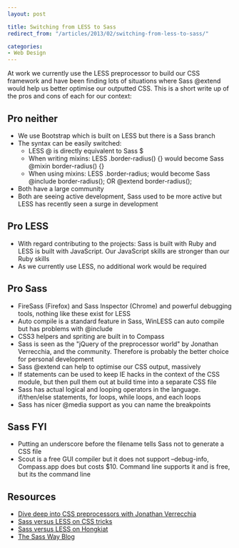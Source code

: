 ```yaml
---
layout: post

title: Switching from LESS to Sass
redirect_from: "/articles/2013/02/switching-from-less-to-sass/"

categories:
- Web Design
---
```


At work we currently use the LESS preprocessor to build our CSS framework and have been finding lots of situations where Sass @extend would help us better optimise our outputted CSS. This is a short write up of the pros and cons of each for our context:

## Pro neither

*   We use Bootstrap which is built on LESS but there is a Sass branch
*   The syntax can be easily switched:
    *   LESS @ is directly equivalent to Sass $
    *   When writing mixins: LESS .border-radius() {} would become Sass @mixin border-radius() {}
    *   When using mixins: LESS .border-radius; would become Sass @include border-radius(); OR @extend border-radius();
*   Both have a large community
*   Both are seeing active development, Sass used to be more active but LESS has recently seen a surge in development

## Pro LESS

*   With regard contributing to the projects: Sass is built with Ruby and LESS is built with JavaScript. Our JavaScript skills are stronger than our Ruby skills
*   As we currently use LESS, no additional work would be required

## Pro Sass

*   FireSass (Firefox) and Sass Inspector (Chrome) and powerful debugging tools, nothing like these exist for LESS
*   Auto compile is a standard feature in Sass, WinLESS can auto compile but has problems with @include
*   CSS3 helpers and spriting are built in to Compass
*   Sass is seen as the "jQuery of the preprocessor world" by Jonathan Verrecchia, and the community. Therefore is probably the better choice for personal development
*   Sass @extend can help to optimise our CSS output, massively
*   If statements can be used to keep IE hacks in the context of the CSS module, but then pull them out at build time into a separate CSS file
*   Sass has actual logical and looping operators in the language. if/then/else statements, for loops, while loops, and each loops
*   Sass has nicer @media support as you can name the breakpoints

## Sass FYI
*   Putting an underscore before the filename tells Sass not to generate a CSS file
*   Scout is a free GUI compiler but it does not support –debug-info, Compass.app does but costs $10. Command line supports it and is free, but its the command line

## Resources

*   [Dive deep into CSS preprocessors with Jonathan Verrecchia](http://www.youtube.com/watch?gl=GB&client=mv-google&hl=en-GB&v=FlW2vvl0yvo&nomobile=1)
*   [Sass versus LESS on CSS tricks](http://css-tricks.com/sass-vs-less/)
*   [Sass versus LESS on Hongkiat](http://www.hongkiat.com/blog/sass-vs-less/)
*   [The Sass Way Blog](http://thesassway.com/)